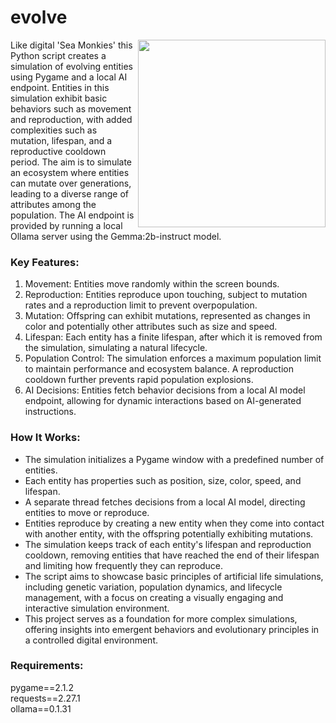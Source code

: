 <h1>evolve</h1>
<img src="https://2acrestudios.com/wp-content/uploads/2024/04/1371375012_output.png" style="width: 300px;" align="right" />Like digital 'Sea Monkies' this Python script creates a simulation of evolving entities using Pygame and a local AI endpoint. Entities in this simulation exhibit basic behaviors such as movement and reproduction, with added complexities such as mutation, lifespan, and a reproductive cooldown period. The aim is to simulate an ecosystem where entities can mutate over generations, leading to a diverse range of attributes among the population. The AI endpoint is provided by running a local Ollama server using the Gemma:2b-instruct model.

<h3>Key Features:</h3>
<ol>
<li>Movement: Entities move randomly within the screen bounds.</li>
<li>Reproduction: Entities reproduce upon touching, subject to mutation rates and a reproduction limit to prevent overpopulation.</li>
<li>Mutation: Offspring can exhibit mutations, represented as changes in color and potentially other attributes such as size and speed.</li>
<li>Lifespan: Each entity has a finite lifespan, after which it is removed from the simulation, simulating a natural lifecycle.</li>
<li>Population Control: The simulation enforces a maximum population limit to maintain performance and ecosystem balance. A reproduction cooldown further prevents rapid population explosions.</li>
<li>AI Decisions: Entities fetch behavior decisions from a local AI model endpoint, allowing for dynamic interactions based on AI-generated instructions.</li>
</ol>

<h3>How It Works:</h3>
<ul>
<li>The simulation initializes a Pygame window with a predefined number of entities.</li>
<li>Each entity has properties such as position, size, color, speed, and lifespan.</li>
<li>A separate thread fetches decisions from a local AI model, directing entities to move or reproduce.</li>
<li>Entities reproduce by creating a new entity when they come into contact with another entity, with the offspring potentially exhibiting mutations.</li>
<li>The simulation keeps track of each entity's lifespan and reproduction cooldown, removing entities that have reached the end of their lifespan and limiting how frequently they can reproduce.</li>
<li>The script aims to showcase basic principles of artificial life simulations, including genetic variation, population dynamics, and lifecycle management, with a focus on creating a visually engaging and interactive simulation environment.</li>
<li>This project serves as a foundation for more complex simulations, offering insights into emergent behaviors and evolutionary principles in a controlled digital environment.</li>
</ul>
<h3>Requirements:</h3>
pygame==2.1.2<br />
requests==2.27.1<br />
ollama==0.1.31<br />
